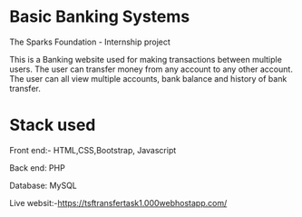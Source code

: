 # Basic Banking Systems
The Sparks Foundation - Internship project

This is a Banking website used for making transactions between multiple users. The user can transfer money from any account to any other account. The user can all view multiple accounts, bank balance and history of bank transfer.

# Stack used
Front end:- HTML,CSS,Bootstrap, Javascript

Back end: PHP

Database: MySQL

Live websit:-https://tsftransfertask1.000webhostapp.com/


